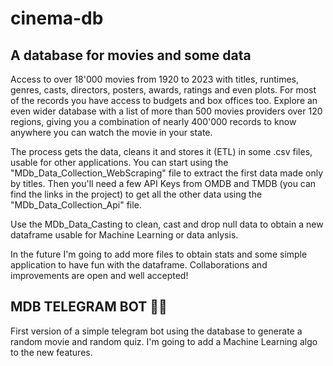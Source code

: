 # cinema-db
## A database for movies and some data


Access to over 18'000 movies from 1920 to 2023 with titles, runtimes, genres, casts, directors, posters, awards, ratings and even plots.
For most of the records you have access to budgets and box offices too.
Explore an even wider database with a list of more than 500 movies providers over 120 regions, giving you a combination of nearly 400'000 records to know anywhere you can watch the movie in your state.

The process gets the data, cleans it and stores it (ETL) in some .csv files, usable for other applications. 
You can start using the "MDb_Data_Collection_WebScraping" file to extract the first data made only by titles.
Then you'll need a few API Keys from OMDB and TMDB (you can find the links in the project) to get all the other data using the "MDb_Data_Collection_Api" file.

Use the MDb_Data_Casting to clean, cast and drop null data to obtain a new dataframe usable for Machine Learning or data anlysis.


In the future I'm going to add more files to obtain stats and some simple application to have fun with the dataframe. Collaborations and improvements are open and well accepted! 

## MDB TELEGRAM BOT 🤖🤖
First version of a simple telegram bot using the database to generate a random movie and random quiz. I'm going to add a Machine Learning algo to the new features.
